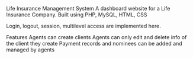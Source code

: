 Life Insurance Management System
A dashboard website for a Life Insurance Company. Built using PHP, MySQL, HTML, CSS

Login, logout, session, multilevel access are implemented here.

Features
Agents can create clients
Agents can only edit and delete info of the client they create
Payment records and nominees can be added and managed by agents
